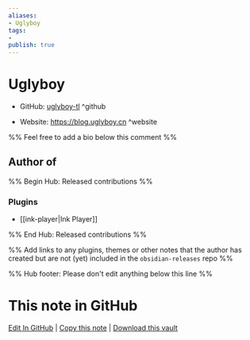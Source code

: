 ```yaml
---
aliases:
- Uglyboy
tags:
- 
publish: true
---
```


# Uglyboy

- GitHub: [uglyboy-tl](https://github.com/uglyboy-tl/) ^github
<!-- - Discord: `@` ^discord-->
- Website: <https://blog.uglyboy.cn> ^website
<!-- - [[Publish sites|Publish site]]: <https://> ^publish-->

%% Feel free to add a bio below this comment %%


## Author of

%% Begin Hub: Released contributions %%
### Plugins
- [[ink-player|Ink Player]]

%% End Hub: Released contributions %%

%% Add links to any plugins, themes or other notes that the author has created but are not (yet) included in the `obsidian-releases` repo %%

<!--
### Unlisted plugins
-->

<!--
### Others
-->

<!--
## Sponsor this author
-->

<!-- - [[GitHub sponsors]]: [Sponsor @uglyboy-tl on GitHub Sponsors](https://github.com/sponsors/uglyboy-tl) ^github-sponsor-->
<!-- - [[Buy me a coffee]]: <https://> ^buy-me-a-coffee-->
<!-- - [[PayPal]]: <https://> ^paypal-->
<!-- - [[Patreon]]: <https://> ^patreon-->

<!--
## Follow this author
-->

<!-- - [[YouTube Channels|On YouTube]]: <https://> ^youtube-->
<!-- - Twitter: <https://> ^twitter-->
<!-- - ... -->

%% Hub footer: Please don't edit anything below this line %%

# This note in GitHub

<span class="git-footer">[Edit In GitHub](https://github.dev/obsidian-community/obsidian-hub/blob/main/01%20-%20Community/People/uglyboy-tl.md "git-hub-edit-note") | [Copy this note](https://raw.githubusercontent.com/obsidian-community/obsidian-hub/main/01%20-%20Community/People/uglyboy-tl.md "git-hub-copy-note") | [Download this vault](https://github.com/obsidian-community/obsidian-hub/archive/refs/heads/main.zip "git-hub-download-vault") </span>
